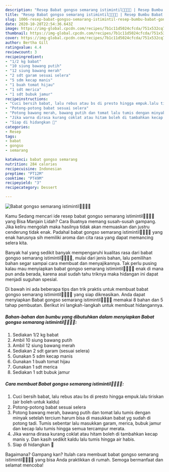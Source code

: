 ```yaml
---
description: "Resep Babat gongso semarang istimintil👍🏼👍🏼 | Resep Bumbu Babat gongso semarang istimintil👍🏼👍🏼 Yang Menggugah Selera"
title: "Resep Babat gongso semarang istimintil👍🏼👍🏼 | Resep Bumbu Babat gongso semarang istimintil👍🏼👍🏼 Yang Menggugah Selera"
slug: 1006-resep-babat-gongso-semarang-istimintil-resep-bumbu-babat-gongso-semarang-istimintil-yang-menggugah-selera
date: 2020-10-28T22:54:36.643Z
image: https://img-global.cpcdn.com/recipes/7b1c11d5024cfcda/751x532cq70/babat-gongso-semarang-istimintil👍🏼👍🏼-foto-resep-utama.jpg
thumbnail: https://img-global.cpcdn.com/recipes/7b1c11d5024cfcda/751x532cq70/babat-gongso-semarang-istimintil👍🏼👍🏼-foto-resep-utama.jpg
cover: https://img-global.cpcdn.com/recipes/7b1c11d5024cfcda/751x532cq70/babat-gongso-semarang-istimintil👍🏼👍🏼-foto-resep-utama.jpg
author: Bertha Gill
ratingvalue: 4.4
reviewcount: 3
recipeingredient:
- "1/2 kg babat"
- "10 siung bawang putih"
- "12 siung bawang merah"
- "2 sdt garam sesuai selera"
- "5 sdm kecap manis"
- "1 buah tomat hijau"
- "1 sdt merica"
- "1 sdt bubuk jamur"
recipeinstructions:
- "Cuci bersih babat, lalu rebus atau bs di presto hingga empuk.lalu tiriskan (air boleh untuk kaldu)"
- "Potong-potong babat sesuai selera"
- "Potong bawang merah, bawang putih dan tomat lalu tumis dengan minyak setelah tercium harum bisa di masukkan babat yg sudah di potong tadi. Tumis sebentar lalu masukkan garam, merica, bubuk jamur dan kecap lalu tumis hingga semua tercampur merata."
- "Jika warna dirasa kurang coklat atau hitam boleh di tambahkan kecap manis y. Dan kasih sedikit kaldu lalu tumis hingga air habis."
- "Siap di hidangkan 🤗"
categories:
- Resep
tags:
- babat
- gongso
- semarang

katakunci: babat gongso semarang 
nutrition: 284 calories
recipecuisine: Indonesian
preptime: "PT12M"
cooktime: "PT49M"
recipeyield: "3"
recipecategory: Dessert

---
```



![Babat gongso semarang istimintil👍🏼👍🏼](https://img-global.cpcdn.com/recipes/7b1c11d5024cfcda/751x532cq70/babat-gongso-semarang-istimintil👍🏼👍🏼-foto-resep-utama.jpg)

Kamu Sedang mencari ide resep babat gongso semarang istimintil👍🏼👍🏼 yang Bisa Manjain Lidah? Cara Buatnya memang susah-susah gampang. Jika keliru mengolah maka hasilnya tidak akan memuaskan dan justru cenderung tidak enak. Padahal babat gongso semarang istimintil👍🏼👍🏼 yang enak harusnya sih memiliki aroma dan cita rasa yang dapat memancing selera kita.



Banyak hal yang sedikit banyak mempengaruhi kualitas rasa dari babat gongso semarang istimintil👍🏼👍🏼, mulai dari jenis bahan, lalu pemilihan bahan segar sampai cara membuat dan menyajikannya. Tak perlu pusing kalau mau menyiapkan babat gongso semarang istimintil👍🏼👍🏼 enak di mana pun anda berada, karena asal sudah tahu triknya maka hidangan ini dapat menjadi suguhan spesial.


Di bawah ini ada beberapa tips dan trik praktis untuk membuat babat gongso semarang istimintil👍🏼👍🏼 yang siap dikreasikan. Anda dapat menyiapkan Babat gongso semarang istimintil👍🏼👍🏼 memakai 8 bahan dan 5 tahap pembuatan. Berikut ini langkah-langkah untuk membuat hidangannya.

<!--inarticleads1-->

##### Bahan-bahan dan bumbu yang dibutuhkan dalam menyiapkan Babat gongso semarang istimintil👍🏼👍🏼:

1. Sediakan 1/2 kg babat
1. Ambil 10 siung bawang putih
1. Ambil 12 siung bawang merah
1. Sediakan 2 sdt garam (sesuai selera)
1. Gunakan 5 sdm kecap manis
1. Gunakan 1 buah tomat hijau
1. Gunakan 1 sdt merica
1. Sediakan 1 sdt bubuk jamur




<!--inarticleads2-->

##### Cara membuat Babat gongso semarang istimintil👍🏼👍🏼:

1. Cuci bersih babat, lalu rebus atau bs di presto hingga empuk.lalu tiriskan (air boleh untuk kaldu)
1. Potong-potong babat sesuai selera
1. Potong bawang merah, bawang putih dan tomat lalu tumis dengan minyak setelah tercium harum bisa di masukkan babat yg sudah di potong tadi. Tumis sebentar lalu masukkan garam, merica, bubuk jamur dan kecap lalu tumis hingga semua tercampur merata.
1. Jika warna dirasa kurang coklat atau hitam boleh di tambahkan kecap manis y. Dan kasih sedikit kaldu lalu tumis hingga air habis.
1. Siap di hidangkan 🤗




Bagaimana? Gampang kan? Itulah cara membuat babat gongso semarang istimintil👍🏼👍🏼 yang bisa Anda praktikkan di rumah. Semoga bermanfaat dan selamat mencoba!
